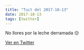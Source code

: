 ```yaml
---
title: "Tuit del 2017-10-13"
date: 2017-10-13
tags: [twitter]
---
```


No llores por la leche derramada 😔



[Ver en Twitter](https://twitter.com/i/web/status/918916369604841474)
